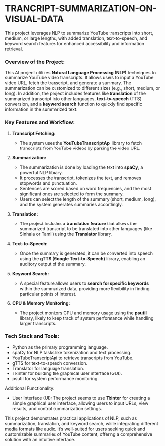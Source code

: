 # TRANCRIPT-SUMMARIZATION-ON-VISUAL-DATA
This project leverages NLP to summarize YouTube transcripts into short, medium, or large lengths, with added translation, text-to-speech, and keyword search features for enhanced accessibility and information retrieval.


### **Overview of the Project:**
This AI project utilizes **Natural Language Processing (NLP)** techniques to summarize YouTube video transcripts. It allows users to input a YouTube video URL, fetch the transcript, and generate a summary. The summarization can be customized to different sizes (e.g., short, medium, or long). In addition, the project includes features like **translation** of the summarized transcript into other languages, **text-to-speech** (TTS) conversion, and a **keyword search** function to quickly find specific information in the summarized text.

### **Key Features and Workflow:**
1. **Transcript Fetching:**
   - The system uses the **YouTubeTranscriptApi** library to fetch transcripts from YouTube videos by parsing the video URL.
   
2. **Summarization:**
   - The summarization is done by loading the text into **spaCy**, a powerful NLP library.
   - It processes the transcript, tokenizes the text, and removes stopwords and punctuation.
   - Sentences are scored based on word frequencies, and the most significant ones are selected to form the summary.
   - Users can select the length of the summary (short, medium, long), and the system generates summaries accordingly.

3. **Translation:**
   - The project includes a **translation feature** that allows the summarized transcript to be translated into other languages (like Sinhala or Tamil) using the **Translator** library.
   
4. **Text-to-Speech:**
   - Once the summary is generated, it can be converted into speech using the **gTTS (Google Text-to-Speech)** library, enabling an auditory output of the summary.

5. **Keyword Search:**
   - A special feature allows users to **search for specific keywords** within the summarized data, providing more flexibility in finding particular points of interest.

6. **CPU & Memory Monitoring:**
   - The project monitors CPU and memory usage using the **psutil** library, likely to keep track of system performance while handling larger transcripts.

### **Tech Stack and Tools:**
- Python as the primary programming language.
- spaCy for NLP tasks like tokenization and text processing.
- YouTubeTranscriptApi to retrieve transcripts from YouTube.
- gTTS for text-to-speech conversion.
- Translator for language translation.
- Tkinter for building the graphical user interface (GUI).
- psutil for system performance monitoring.

 Additional Functionality:
- User Interface (UI): The project seems to use **Tkinter** for creating a simple graphical user interface, allowing users to input URLs, view results, and control summarization settings.

This project demonstrates practical applications of NLP, such as summarization, translation, and keyword search, while integrating different media formats like audio. It’s well-suited for users seeking quick and customizable summaries of YouTube content, offering a comprehensive solution with an intuitive interface.

